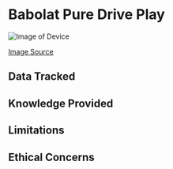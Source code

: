 # Babolat Pure Drive Play

![Image of Device](http://www.fabien-gavinet.com/wp-content/uploads/2014/01/01.jpg)

[Image Source](http://www.fabien-gavinet.com/wp-content/uploads/2014/01/01.jpg)

## Data Tracked


## Knowledge Provided


## Limitations


## Ethical Concerns


